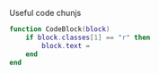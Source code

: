 Useful code chunjs

```lua
function CodeBlock(block)
    if block.classes[1] == "r" then
        block.text = 
    end
end
```

